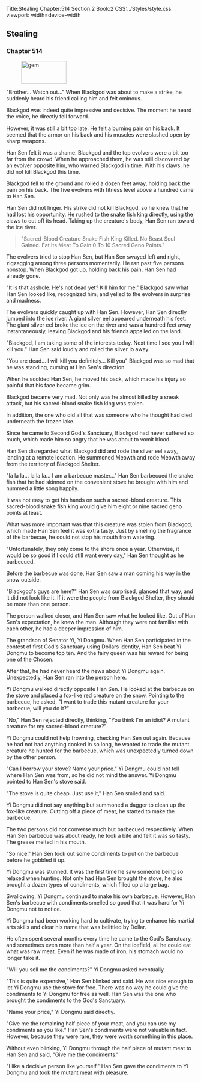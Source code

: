 Title:Stealing 
Chapter:514 
Section:2 
Book:2 
CSS:../Styles/style.css 
viewport: width=device-width
  
## Stealing
### Chapter 514 
<figure>
	<img src="../Images/gem.gif" alt="gem" id="gem" width="120" height="60" />
</figure>
  

  
  "Brother… Watch out…" When Blackgod was about to make a strike, he suddenly heard his friend calling him and felt ominous.

Blackgod was indeed quite impressive and decisive. The moment he heard the voice, he directly fell forward.

However, it was still a bit too late. He felt a burning pain on his back. It seemed that the armor on his back and his muscles were slashed open by sharp weapons.

Han Sen felt it was a shame. Blackgod and the top evolvers were a bit too far from the crowd. When he approached them, he was still discovered by an evolver opposite him, who warned Blackgod in time. With his claws, he did not kill Blackgod this time.

Blackgod fell to the ground and rolled a dozen feet away, holding back the pain on his back. The five evolvers with fitness level above a hundred came to Han Sen.

Han Sen did not linger. His strike did not kill Blackgod, so he knew that he had lost his opportunity. He rushed to the snake fish king directly, using the claws to cut off its head. Taking up the creature's body, Han Sen ran toward the ice river.

> "Sacred-Blood Creature Snake Fish King Killed. No Beast Soul Gained. Eat Its Meat To Gain 0 To 10 Sacred Geno Points."

The evolvers tried to stop Han Sen, but Han Sen swayed left and right, zigzagging among three persons momentarily. He ran past five persons nonstop. When Blackgod got up, holding back his pain, Han Sen had already gone.

"It is that asshole. He's not dead yet? Kill him for me." Blackgod saw what Han Sen looked like, recognized him, and yelled to the evolvers in surprise and madness.

The evolvers quickly caught up with Han Sen. However, Han Sen directly jumped into the ice river. A giant silver eel appeared underneath his feet. The giant silver eel broke the ice on the river and was a hundred feet away instantaneously, leaving Blackgod and his friends appalled on the land.

"Blackgod, I am taking some of the interests today. Next time I see you I will kill you." Han Sen said loudly and rolled the silver Io away.

"You are dead… I will kill you definitely… Kill you" Blackgod was so mad that he was standing, cursing at Han Sen's direction.

When he scolded Han Sen, he moved his back, which made his injury so painful that his face became grim.

Blackgod became very mad. Not only was he almost killed by a sneak attack, but his sacred-blood snake fish king was stolen.

In addition, the one who did all that was someone who he thought had died underneath the frozen lake.

Since he came to Second God's Sanctuary, Blackgod had never suffered so much, which made him so angry that he was about to vomit blood.

Han Sen disregarded what Blackgod did and rode the silver eel away, landing at a remote location. He summoned Meowth and rode Meowth away from the territory of Blackgod Shelter.

"la la la… la la la… I am a barbecue master…" Han Sen barbecued the snake fish that he had skinned on the convenient stove he brought with him and hummed a little song happily.

It was not easy to get his hands on such a sacred-blood creature. This sacred-blood snake fish king would give him eight or nine sacred geno points at least.

What was more important was that this creature was stolen from Blackgod, which made Han Sen feel it was extra tasty. Just by smelling the fragrance of the barbecue, he could not stop his mouth from watering.

"Unfortunately, they only come to the shore once a year. Otherwise, it would be so good if I could still want every day," Han Sen thought as he barbecued.

Before the barbecue was done, Han Sen saw a man coming his way in the snow outside.

"Blackgod's guys are here?" Han Sen was surprised, glanced that way, and it did not look like it. If it were the people from Blackgod Shelter, they should be more than one person.

The person walked closer, and Han Sen saw what he looked like. Out of Han Sen's expectation, he knew the man. Although they were not familiar with each other, he had a deeper impression of him.

The grandson of Senator Yi, Yi Dongmu. When Han Sen participated in the contest of first God's Sanctuary using Dollars identity, Han Sen beat Yi Dongmu to become top ten. And the fairy queen was his reward for being one of the Chosen.

After that, he had never heard the news about Yi Dongmu again. Unexpectedly, Han Sen ran into the person here.

Yi Dongmu walked directly opposite Han Sen. He looked at the barbecue on the stove and placed a fox-like red creature on the snow. Pointing to the barbecue, he asked, "I want to trade this mutant creature for your barbecue, will you do it?"

"No," Han Sen rejected directly, thinking, "You think I'm an idiot? A mutant creature for my sacred-blood creature?"

Yi Dongmu could not help frowning, checking Han Sen out again. Because he had not had anything cooked in so long, he wanted to trade the mutant creature he hunted for the barbecue, which was unexpectedly turned down by the other person.

"Can I borrow your stove? Name your price." Yi Dongmu could not tell where Han Sen was from, so he did not mind the answer. Yi Dongmu pointed to Han Sen's stove said.

"The stove is quite cheap. Just use it," Han Sen smiled and said.

Yi Dongmu did not say anything but summoned a dagger to clean up the fox-like creature. Cutting off a piece of meat, he started to make the barbecue.

The two persons did not converse much but barbecued respectively. When Han Sen barbecue was about ready, he took a bite and felt it was so tasty. The grease melted in his mouth.

"So nice." Han Sen took out some condiments to put on the barbecue before he gobbled it up.

Yi Dongmu was stunned. It was the first time he saw someone being so relaxed when hunting. Not only had Han Sen brought the stove, he also brought a dozen types of condiments, which filled up a large bag.

Swallowing, Yi Dongmu continued to make his own barbecue. However, Han Sen's barbecue with condiments smelled so good that it was hard for Yi Dongmu not to notice.

Yi Dongmu had been working hard to cultivate, trying to enhance his martial arts skills and clear his name that was belittled by Dollar.

He often spent several months every time he came to the God's Sanctuary, and sometimes even more than half a year. On the icefield, all he could eat what was raw meat. Even if he was made of iron, his stomach would no longer take it.

"Will you sell me the condiments?" Yi Dongmu asked eventually.

"This is quite expensive," Han Sen blinked and said. He was nice enough to let Yi Dongmu use the stove for free. There was no way he could give the condiments to Yi Dongmu for free as well. Han Sen was the one who brought the condiments to the God's Sanctuary.

"Name your price," Yi Dongmu said directly.

"Give me the remaining half piece of your meat, and you can use my condiments as you like." Han Sen's condiments were not valuable in fact. However, because they were rare, they were worth something in this place.

Without even blinking, Yi Dongmu through the half piece of mutant meat to Han Sen and said, "Give me the condiments."

"I like a decisive person like yourself." Han Sen gave the condiments to Yi Dongmu and took the mutant meat with pleasure.
